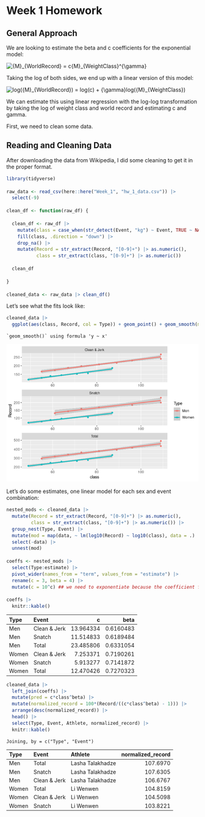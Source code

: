 Week 1 Homework
================

## General Approach

We are looking to estimate the beta and c coefficients for the
exponential model:

![{M}\_{WorldRecord} = c{M}\_{WeightClass}^{\gamma}](%7BM%7D_%7BWorldRecord%7D%20%3D%20c%7BM%7D_%7BWeightClass%7D%5E%7B%5Cgamma%7D "{M}_{WorldRecord} = c{M}_{WeightClass}^{\gamma}")

Taking the log of both sides, we end up with a linear version of this
model:

![log({M}\_{WorldRecord}) = log(c) + {\gamma}log({M}\_{WeightClass})](log%28%7BM%7D_%7BWorldRecord%7D%29%20%3D%20log%28c%29%20%2B%20%7B%5Cgamma%7Dlog%28%7BM%7D_%7BWeightClass%7D%29 "log({M}_{WorldRecord}) = log(c) + {\gamma}log({M}_{WeightClass})")

We can estimate this using linear regression with the log-log
transformation by taking the log of weight class and world record and
estimating c and gamma.

First, we need to clean some data.

## Reading and Cleaning Data

After downloading the data from Wikipedia, I did some cleaning to get it
in the proper format.

``` r
library(tidyverse)

raw_data <- read_csv(here::here("Week_1", "hw_1_data.csv")) |>
  select(-9)

clean_df <- function(raw_df) {

  clean_df <- raw_df |>
    mutate(class = case_when(str_detect(Event, "kg") ~ Event, TRUE ~ NA_character_)) |>
    fill(class, .direction = "down") |>
    drop_na() |>
    mutate(Record = str_extract(Record, "[0-9]+") |> as.numeric(),
           class = str_extract(class, "[0-9]+") |> as.numeric())

  clean_df

}

cleaned_data <- raw_data |> clean_df()
```

Let’s see what the fits look like:

``` r
cleaned_data |>
  ggplot(aes(class, Record, col = Type)) + geom_point() + geom_smooth(method = "lm") + facet_wrap(Event ~ ., scales = "free", ncol =1)
```

    `geom_smooth()` using formula 'y ~ x'

![](hw_1_files/figure-gfm/unnamed-chunk-2-1.png)

Let’s do some estimates, one linear model for each sex and event
combination:

``` r
nested_mods <- cleaned_data |>
  mutate(Record = str_extract(Record, "[0-9]+") |> as.numeric(),
         class = str_extract(class, "[0-9]+") |> as.numeric()) |>
  group_nest(Type, Event) |>
  mutate(mod = map(data, ~ lm(log10(Record) ~ log10(class), data = .) |> broom::tidy())) |>
  select(-data) |>
  unnest(mod)

coeffs <- nested_mods |>
  select(Type:estimate) |>
  pivot_wider(names_from = "term", values_from = "estimate") |>
  rename(c = 3, beta = 4) |>
  mutate(c = 10^c) ## we need to exponentiate because the coefficient from the model is on the log scale

coeffs |>
  knitr::kable()
```

| Type  | Event        |         c |      beta |
|:------|:-------------|----------:|----------:|
| Men   | Clean & Jerk | 13.964334 | 0.6160483 |
| Men   | Snatch       | 11.514833 | 0.6189484 |
| Men   | Total        | 23.485806 | 0.6331054 |
| Women | Clean & Jerk |  7.253371 | 0.7190261 |
| Women | Snatch       |  5.913277 | 0.7141872 |
| Women | Total        | 12.470426 | 0.7270323 |

``` r
cleaned_data |>
  left_join(coeffs) |>
  mutate(pred = c*class^beta) |>
  mutate(normalized_record = 100*(Record/((c*class^beta) - 1))) |>
  arrange(desc(normalized_record)) |>
  head() |>
  select(Type, Event, Athlete, normalized_record) |> 
  knitr::kable()
```

    Joining, by = c("Type", "Event")

| Type  | Event        | Athlete          | normalized_record |
|:------|:-------------|:-----------------|------------------:|
| Men   | Total        | Lasha Talakhadze |          107.6970 |
| Men   | Snatch       | Lasha Talakhadze |          107.6305 |
| Men   | Clean & Jerk | Lasha Talakhadze |          106.6767 |
| Women | Total        | Li Wenwen        |          104.8159 |
| Women | Clean & Jerk | Li Wenwen        |          104.5098 |
| Women | Snatch       | Li Wenwen        |          103.8221 |
